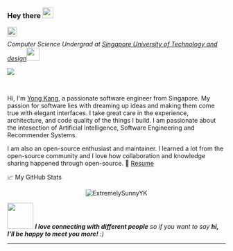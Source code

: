 ### Hey there <img src="https://media.giphy.com/media/hvRJCLFzcasrR4ia7z/giphy.gif" width="25px">
<a href="https://www.linkedin.com/in/yong-kang-chia-66b225154/">
  <img align="left" alt="Yong Kang's LinkedIN" width="22px" src="https://raw.githubusercontent.com/peterthehan/peterthehan/master/assets/linkedin.svg" />
</a>

<br/>
<p><em>Computer Science Undergrad at <a href="https://www.sutd.edu.sg/">Singapore University of Technology and design</a><img src="https://media.giphy.com/media/fYSnHlufseco8Fh93Z/giphy.gif" width="30">
</em></p>

![](https://visitor-badge.glitch.me/badge?page_id=ExtremelySunnyYK)



<br />

Hi, I'm [Yong Kang](https://extremelysunnyyk.github.io/), a passionate software engineer from Singapore. My passion for software lies with dreaming up ideas and making them come true with elegant interfaces. I take great care in the experience, architecture, and code quality of the things I build. I am passionate about the intesection of Artificial Intelligence, Software Engineering and Recommender Systems.

I am also an open-source enthusiast and maintainer. I learned a lot from the open-source community and I love how collaboration and knowledge sharing happened through open-source.
📝 [Resume](https://drive.google.com/file/d/186ledj5PMY2damRWGpOrxYQZ2xSKjKD_/view)
<!--
**ExtremelySunnyYK/ExtremelySunnyYK** is a ✨ _special_ ✨ repository because its `README.md` (this file) appears on your GitHub profile.

Here are some ideas to get you started:

- 🔭 I’m currently working on ...
- 🌱 I’m currently learning ...
- 👯 I’m looking to collaborate on ...
- 🤔 I’m looking for help with ...
- 💬 Ask me about ...
- 📫 How to reach me: ...
- 😄 Pronouns: ...
- ⚡ Fun fact: ...
-->
📈 My GitHub Stats

<p align="center"> <img src="https://github-readme-stats.vercel.app/api?username=ExtremelySunnyYK&show_icons=true&theme=gotham" alt="ExtremelySunnyYK" />

<img src="https://media.giphy.com/media/LnQjpWaON8nhr21vNW/giphy.gif" width="60"> <em><b>I love connecting with different people</b> so if you want to say <b>hi, I'll be happy to meet you more!</b> :)</em>

---
